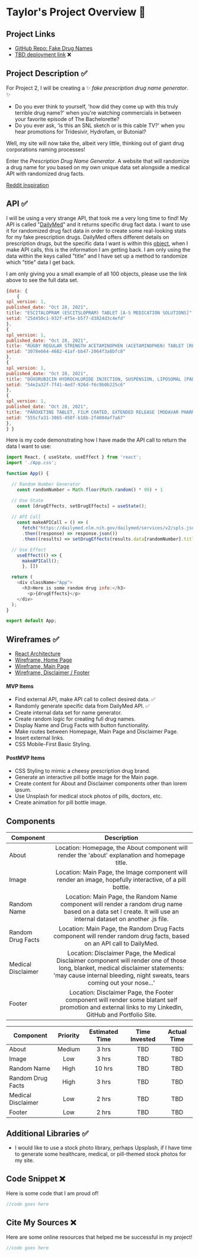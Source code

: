 # Taylor's Project Overview 👏

## Project Links 

- [GitHub Repo: Fake Drug Names](https://git.generalassemb.ly/tayloroverturf/fake-drug-names)
- [TBD deployment link]() ❌

## Project Description ✅

For Project 2, I will be creating a ✨ *fake prescription drug name generator*. ✨
- Do you ever think to yourself, 'how did they come up with this truly terrible drug name?' when you're watching commercials in between your favorite episode of The Bachelorette?
- Do you ever ask, 'is this an SNL sketch or is this cable TV?' when you hear promotions for Tridesivir, Hydrofam, or Butonial? 

Well, my site will now take the, albeit very little, thinking out of giant drug corporations naming processes!

Enter the *Prescription Drug Name Generator*. A website that will randomize a drug name for you based on my own unique data set alongside a medical API with randomized drug facts.

[Reddit Inspiration](https://res.cloudinary.com/overturf/image/upload/v1635526902/Screen_Shot_2021-10-29_at_8.53.35_AM_jpkz54.png)


## API ✅

I will be using a very strange API, that took me a very long time to find! 
My API is called "[DailyMed](https://dailymed.nlm.nih.gov/dailymed/app-support-web-services.cfm)" and it returns specific drug fact data. I want to use it for randomized drug fact data in order to create some real-looking stats for my fake prescription drugs. DailyMed offers different details on prescription drugs, but the specific data I want is within this [object](https://dailymed.nlm.nih.gov/dailymed/services/v2/spls.json), when I make API calls, this is the information I am getting back. I am only using the data within the keys called "title" and I have set up a method to randomize which "title" data I get back. 

I am only giving you a small example of all 100 objects, please use the link above to see the full data set. 

```js
{data: {
	{
spl_version: 1,
published_date: "Oct 28, 2021",
title: "ESCITALOPRAM (ESCITSLOPRAM) TABLET [A-S MEDICATION SOLUTIONS]",
setid: "25d450c1-932f-4f5e-b5f7-d3824d3c4efd"
},
{
spl_version: 1,
published_date: "Oct 28, 2021",
title: "RUGBY REGULAR STRENGTH ACETAMINOPHEN (ACETAMINOPHEN) TABLET [REMEDYREPACK INC.]",
setid: "3078e664-4682-41af-bb47-2064f3a8bfc8"
},
{
spl_version: 1,
published_date: "Oct 28, 2021",
title: "DOXORUBICIN HYDROCHLORIDE INJECTION, SUSPENSION, LIPOSOMAL [PADAGIS US LLC]",
setid: "54e2a32f-7f41-4ed7-926d-f6c9b0b225c6"
},
{
spl_version: 1,
published_date: "Oct 28, 2021",
title: "PAROXETINE TABLET, FILM COATED, EXTENDED RELEASE [MODAVAR PHARMACEUTICALS LLC]",
setid: "555cfa31-3865-450f-b16b-2f4004af7a67"
},
} }
```

Here is my code demonstrating how I have made the API call to return the data I want to use: 
```js
import React, { useState, useEffect } from 'react';
import './App.css';

function App() {

  // Random Number Generator
    const randomNumber = Math.floor(Math.random() * 99) + 1

  // Use State
    const [drugEffects, setDrugEffects] = useState();
  
  // API Call
    const makeAPICall = () => (
      fetch("https://dailymed.nlm.nih.gov/dailymed/services/v2/spls.json")
      .then((response) => response.json())
      .then((results) => setDrugEffects(results.data[randomNumber].title)) )

  // Use Effect
    useEffect(() => {
      makeAPICall();
      }, [])

  return (
    <div className="App">
      <h3>Here is some random drug info:</h3>
        <p>{drugEffects}</p>
    </div>
  );
}

export default App;
```


## Wireframes ✅

- [React Architecture](https://res.cloudinary.com/overturf/image/upload/v1635527154/IMG_5029_srpb6c.heic)
- [Wireframe, Home Page](https://res.cloudinary.com/overturf/image/upload/v1635527182/IMG_5030_yjkcah.heic)
- [Wireframe, Main Page](https://res.cloudinary.com/overturf/image/upload/v1635527215/IMG_5031_bmb1e9.heic)
- [Wireframe, Disclaimer / Footer](https://res.cloudinary.com/overturf/image/upload/v1635527241/IMG_5032_io5ptz.heic)

#### MVP Items
- Find external API, make API call to collect desired data. ✅
- Randomly generate specific data from DailyMed API. ✅
- Create internal data set for name generator. 
- Create random logic for creating full drug names. 
- Display Name and Drug Facts with button functionality. 
- Make routes between Homepage, Main Page and Disclaimer Page. 
- Insert external links. 
- CSS Mobile-First Basic Styling. 

#### PostMVP Items

- CSS Styling to mimic a cheesy prescription drug brand. 
- Generate an interactive pill bottle image for the Main page. 
- Create content for About and Disclaimer components other than lorem ipsum. 
- Use Unsplash for medical stock photos of pills, doctors, etc. 
- Create animation for pill bottle image. 

## Components

| Component | Description | 
| --- | :---: |  
| About | Location: Homepage, the About component will render the 'about' explanation and homepage title. | 
| Image | Location: Main Page, the Image component will render an image, hopefully interactive, of a pill bottle. | 
| Random Name | Location: Main Page, the Random Name component will render a random drug name based on a data set I create. It will use an internal dataset on another .js file. | 
| Random Drug Facts | Location: Main Page, the Random Drug Facts component will render random drug facts, based on an API call to DailyMed. | 
| Medical Disclaimer | Location: Disclaimer Page, the Medical Disclaimer component will render one of those long, blanket, medical disclaimer statements: 'may cause internal bleeding, night sweats, tears coming out your nose...' | 
| Footer | Location: Disclaimer Page, the Footer component will render some blatant self promotion and external links to my LinkedIn, GitHub and Portfolio Site. | 

| Component | Priority | Estimated Time | Time Invested | Actual Time |
| --- | :---: |  :---: | :---: | :---: |
| About | Medium | 3 hrs| TBD | TBD |
| Image | Low | 3 hrs| TBD | TBD |
| Random Name | High | 10 hrs| TBD | TBD |
| Random Drug Facts | High | 3 hrs| TBD | TBD |
| Medical Disclaimer | Low | 2 hrs| TBD | TBD |
| Footer | Low | 2 hrs| TBD | TBD |


## Additional Libraries ✅
- I would like to use a stock photo library, perhaps Upsplash, if I have time to generate some healthcare, medical, or pill-themed stock photos for my site. 


## Code Snippet ❌

Here is some code that I am proud of! 

```js
//code goes here
```


## Cite My Sources ❌

Here are some online resources that helped me be successful in my project! 

```js
//code goes here
```

